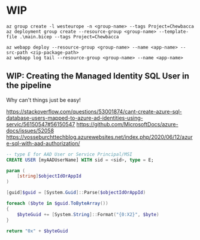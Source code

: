 # WIP

```az
az group create -l westeurope -n <group-name> --tags Project=Chewbacca 
az deployment group create --resource-group <group-name> --template-file .\main.bicep --tags Project=Chewbacca

az webapp deploy --resource-group <group-name> --name <app-name> --src-path <zip-package-path>
az webapp log tail --resource-group <group-name> --name <app-name>
```

## WIP: Creating the Managed Identity SQL User in the pipeline

Why can't things just be easy!

https://stackoverflow.com/questions/53001874/cant-create-azure-sql-database-users-mapped-to-azure-ad-identities-using-servic/56150547#56150547
https://github.com/MicrosoftDocs/azure-docs/issues/52058
https://vosseburchttechblog.azurewebsites.net/index.php/2020/06/12/azure-sql-with-aad-authorization/

```sql
-- type E for AAD User or Service Principal/MSI
CREATE USER [myAADUserName] WITH sid = <sid>, type = E;
```

```powershell
param (
    [string]$objectIdOrAppId
)

[guid]$guid = [System.Guid]::Parse($objectIdOrAppId)

foreach ($byte in $guid.ToByteArray())
{
    $byteGuid += [System.String]::Format("{0:X2}", $byte)
}

return "0x" + $byteGuid
```